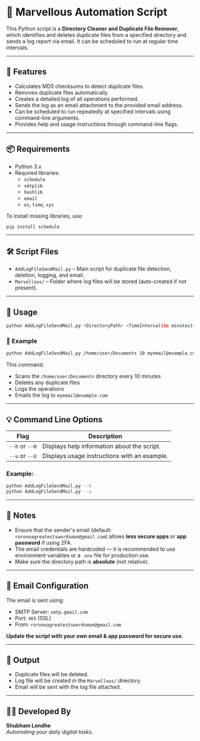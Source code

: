 # 🧹 Marvellous Automation Script

This Python script is a **Directory Cleaner and Duplicate File Remover**, which identifies and deletes duplicate files from a specified directory and sends a log report via email. It can be scheduled to run at regular time intervals.

---

## 📄 Features

- Calculates MD5 checksums to detect duplicate files.
- Removes duplicate files automatically.
- Creates a detailed log of all operations performed.
- Sends the log as an email attachment to the provided email address.
- Can be scheduled to run repeatedly at specified intervals using command-line arguments.
- Provides help and usage instructions through command-line flags.

---

## 📦 Requirements

- Python 3.x
- Required libraries:
  - `schedule`
  - `smtplib`
  - `hashlib`
  - `email`
  - `os`, `time`, `sys`

To install missing libraries, use:
```bash
pip install schedule
```

---

## 🛠️ Script Files

- `AddLogFileSendMail.py` – Main script for duplicate file detection, deletion, logging, and email.
- `Marvellous/` – Folder where log files will be stored (auto-created if not present).

---

## 🧾 Usage

```bash
python AddLogFileSendMail.py <DirectoryPath> <TimeInterval(in minutes)> <ReceiverEmail>
```

### 🔁 Example
```bash
python AddLogFileSendMail.py /home/user/Documents 10 myemail@example.com
```

This command:
- Scans the `/home/user/Documents` directory every 10 minutes
- Deletes any duplicate files
- Logs the operations
- Emails the log to `myemail@example.com`

---

## 💡 Command Line Options

| Flag       | Description                                                                 |
|------------|-----------------------------------------------------------------------------|
| `--h` or `--H` | Displays help information about the script.                              |
| `--u` or `--U` | Displays usage instructions with an example.                             |

### Example:
```bash
python AddLogFileSendMail.py --h
python AddLogFileSendMail.py --u
```

---

## 📝 Notes

- Ensure that the sender's email (default: `roronoagreatestswordsman@gmail.com`) allows **less secure apps** or **app password** if using 2FA.
- The email credentials are hardcoded — it is recommended to use environment variables or a `.env` file for production use.
- Make sure the directory path is **absolute** (not relative).

---

## 📧 Email Configuration

The email is sent using:
- SMTP Server: `smtp.gmail.com`
- Port: `465` (SSL)
- From: `roronoagreatestswordsman@gmail.com`

**Update the script with your own email & app password for secure use.**

---

## 🏁 Output

- Duplicate files will be deleted.
- Log file will be created in the `Marvellous/` directory.
- Email will be sent with the log file attached.

---

## 👨‍💻 Developed By

**Shubham Londhe**  
_Automating your daily digital tasks._